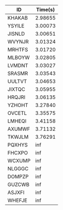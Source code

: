 |ID|Time(s)|
|-|-|
|KHAKAB|2.98655|
|YSYILE|3.00073|
|JISNLD|3.00651|
|WVYNJR|3.01324|
|MRHTFS|3.01720|
|MLBOYW|3.02805|
|LVMDNT|3.03027|
|SRASMR|3.03543|
|UULTVT|3.04653|
|JIXTQC|3.05955|
|HRQJRI|3.06135|
|YZHOHT|3.27840|
|OVCETL|3.35575|
|LMHEQI|3.41158|
|AXUMWF|3.71132|
|TKWJLM|3.76291|
|PQXHYS|inf|
|FHCXPO|inf|
|WCXUMP|inf|
|NLGGGC|inf|
|DOMPZP|inf|
|GUZCWB|inf|
|ASJXFI|inf|
|WHEFJE|inf|
